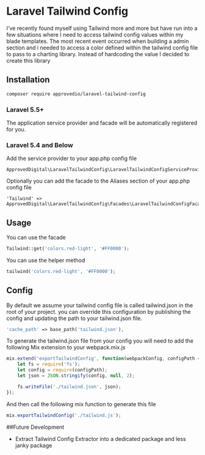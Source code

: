 # Laravel Tailwind Config

I've recently found myself using Tailwind more and more but have run into a few situations where I need to access tailwind config values within my blade templates. The most recent event occurred when building a admin section and i needed to access a color defined within the tailwind config file to pass to a charting library. Instead of hardcoding the value I decided to create this library

## Installation

```bash
composer require approvedio/laravel-tailwind-config
```

### Laravel 5.5+

The application service provider and facade will be automatically registered for you.

### Laravel 5.4 and Below

Add the service provider to your app.php config file

```
ApprovedDigital\LaravelTailwindConfig\LaravelTailwindConfigServiceProvider::class,
```

Optionally you can add the facade to the Aliases section of your app.php config file

```
'Tailwind' => ApprovedDigital\LaravelTailwindConfig\Facades\LaravelTailwindConfigFacade::class.
```

## Usage

You can use the facade

```php
Tailwind::get('colors.red-light', '#FF0000');
```

You can use the helper method

```php
tailwind('colors.red-light', '#FF0000');
```

## Config

By default we assume your tailwind config file is called tailwind.json in the root of your project. you can override this configuration by publishing the config and updating the path to your tailwind.json file.

```php
'cache_path' => base_path('tailwind.json'),
```

To generate the tailwind.json file from your config you will need to add the following Mix extension to your webpack.mix.js

```js
mix.extend('exportTailwindConfig', function(webpackConfig, configPath = './tailwind.js') {
    let fs = require('fs');
    let config = require(configPath);
    let json = JSON.stringify(config, null, 2);

    fs.writeFile('./tailwind.json', json);
});
```

And then call the following mix function to generate this file

```js
mix.exportTailwindConfig('./tailwind.js');
```

##Future Development

- Extract Tailwind Config Extractor into a dedicated package and less janky package

